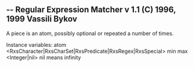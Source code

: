 -- Regular Expression Matcher v 1.1 (C) 1996, 1999 Vassili Bykov
--
A piece is an atom, possibly optional or repeated a number of times.

Instance variables:
	atom	<RxsCharacter|RxsCharSet|RxsPredicate|RxsRegex|RxsSpecial>
	min		<Integer>
	max		<Integer|nil> nil means infinity